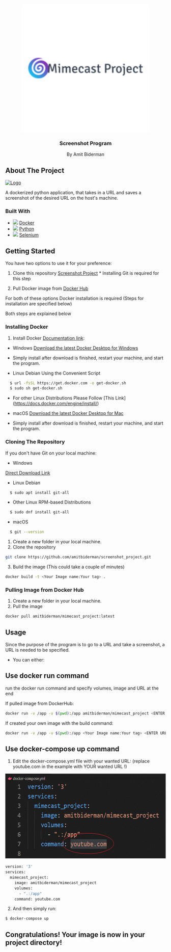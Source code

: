 
<!-- PROJECT LOGO -->
<br />
<p align="center">
  <a href="https://github.com/amitbiderman/screenshot_project">
    <img src="images/logo.png" alt="Logo" width="400" height="400">
  </a>

  <h3 align="center">Screenshot Program</h3>

  <p align="center">
   By Amit Biderman
  </p>
</p>


<!-- ABOUT THE PROJECT -->
## About The Project

  <a href="https://github.com/amitbiderman/screenshot_project">
    <img src="images/grah.png" alt="Logo" width="874" height="396">
  </a>

A dockerized python application, that takes in a URL and saves a screenshot of the desired URL on the host's machine.

### Built With

* <img src="https://img.icons8.com/dusk/30/000000/docker.png"/> [Docker](https://www.docker.com/m)
* <img src="https://img.icons8.com/color/30/000000/python.png"/> [Python](https://www.python.org/)
* <img src="https://img.icons8.com/officel/30/000000/selenium-test-automation.png"/> [Selenium](https://www.selenium.dev/)



<!-- GETTING STARTED -->
## Getting Started

You have two options to use it for your preference:

1. Clone this repository [Screenshot Project](https://github.com/amitbiderman/screenshot_project)
       * Installing Git is required for this step

2. Pull Docker image from [Docker Hub](https://hub.docker.com/) 

For both of these options Docker installation is required (Steps for installation are specified below)

Both steps are explained below

### Installing Docker

1. Install Docker [Documentation link](https://docs.docker.com/get-docker/):

* Windows
[Download the latest Docker Desktop for Windows](https://hub.docker.com/editions/community/docker-ce-desktop-windows/)

- Simply install after download is finished, restart your machine, and start the program.


* Linux Debian Using the Convenient Script
```sh
  $ url -fsSL https://get.docker.com -o get-docker.sh
  $ sudo sh get-docker.sh
  ```
  
* For other Linux Distributions Please Follow [This Link] (https://docs.docker.com/engine/install/)


* macOS
[Download the latest Docker Desktop for Mac](https://hub.docker.com/editions/community/docker-ce-desktop-mac/)

- Simply install after download is finished, restart your machine, and start the program.



### Cloning The Repository

If you don't have Git on your local machine:
* Windows

[Direct Download Link](https://git-scm.com/download/win)


* Linux Debian
```sh
  $ sudo apt install git-all
  ```
* Other Linux RPM-based Distributions
```sh
  $ sudo dnf install git-all
  ```
* macOS
```sh
  $ git --version
  ```


1. Create a new folder in your local machine.
2. Clone the repository
  ```sh
  git clone https://github.com/amitbiderman/screenshot_project.git
  ```

3. Build the image (This could take a couple of minutes)
  ```sh
  docker build -t <Your Image name:Your tag> .
  ```


### Pulling Image from Docker Hub

1. Create a new folder in your local machine.
2. Pull the image
  ```sh
  docker pull amitbiderman/mimecast_project:latest
  ```


<!-- USAGE EXAMPLES -->
## Usage
Since the purpose of the program is to go to a URL and take a screenshot, a URL is needed to be specified.

* You can either:

## Use docker run command

run the docker run command and specify volumes, image and URL at the end

If pulled image from DockerHub:
  ```sh
 docker run -v /app -v $(pwd):/app amitbiderman/mimecast_project <ENTER URL HERE>
  ```
If created your own image with the build command:
  ```sh
 docker run -v /app -v $(pwd):/app <Your Image name:Your tag> <ENTER URL HERE>
  ```
  
 
 ## Use docker-compose up command
 
1. Edit the docker-compose.yml file with your wanted URL: (replace youtube.com in the example with YOUR wanted URL !)

<a href="https://github.com/amitbiderman/screenshot_project">
    <img src="images/docker-compose.png" alt="Logo" width="594" height="266">
  </a>

```sh
version: '3'
services:
  mimecast_project:
    image: amitbiderman/mimecast_project
    volumes:
      - ".:/app"
    command: youtube.com
```


2. And then  simply run:

  ```sh
  $ docker-compose up
  ```
  
  ## Congratulations! Your image is now in your project directory!
